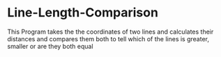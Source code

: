 # Line-Length-Comparison

This Program takes the the coordinates of two lines and calculates their distances and compares them both to tell which of the lines is greater, smaller or are they both equal
